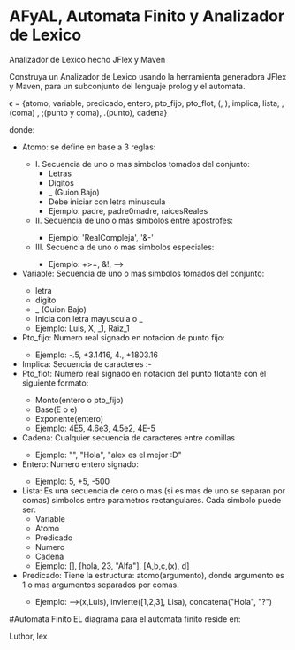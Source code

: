 # AFyAL, Automata Finito y Analizador de Lexico
Analizador de Lexico hecho JFlex y Maven

Construya un Analizador de Lexico usando la herramienta generadora JFlex y Maven, para un subconjunto del lenguaje prolog y el automata.

ϵ = {atomo, variable, predicado, entero, pto_fijo, pto_flot, (, ), implica, lista, ,(coma) , ;(punto y coma), .(punto), cadena}

donde:
<ul>
  <li> Atomo: se define en base a 3 reglas: </li>
    <ul>
  <li> I. Secuencia de uno o mas simbolos tomados del conjunto:
      <ul>
        <li>Letras</li>
        <li>Digitos</li>
        <li>_ (Guion Bajo)</li>
        <li>Debe iniciar con letra minuscula</li>
        <li>Ejemplo: padre, padre0madre, raicesReales</li>
      </ul>
  </li>
<li>
      II. Secuencia de uno o mas simbolos entre apostrofes: 
  </li>
      <ul>
        <li>Ejemplo: 'RealCompleja', '&-'</li>
      </ul>
        
</li>
<li>
      III. Secuencia de uno o mas simbolos especiales: 
  </li>
      <ul>
        <li>Ejemplo: +>=, &!, --></li>
      </ul>
</li>
</ul>
  <li>Variable: Secuencia de uno o mas simbolos tomados del conjunto:</li>
    <ul>
      <li>letra</li>
      <li>digito</li>
      <li>_ (Guion Bajo)</li>
      <li>Inicia con letra mayuscula o _</li>
      <li>Ejemplo: Luis, X, _1, Raiz_1</li>
    </ul>
  <li>Pto_fijo: Numero real signado en notacion de punto fijo: </li>
    <ul>
      <li>Ejemplo: -.5, +3.1416, 4., +1803.16 </li></ul>
  <li>Implica: Secuencia de caracteres :-</li>
  <li>Pto_flot: Numero real signado en notacion del punto flotante con el siguiente formato: </li>
    <ul>
      <li>Monto(entero o pto_fijo)</li>
      <li>Base(E o e)</li>
      <li>Exponente(entero)</li>
      <li>Ejemplo: 4E5, 4.6e3, 4.5e2, 4E-5</li>
    </ul>
  <li>Cadena: Cualquier secuencia de caracteres entre comillas</li>
    <ul>
      <li>Ejemplo: "", "Hola", "alex es el mejor :D"</li>
    </ul>
  <li>Entero: Numero entero signado: </li>
  <ul><li>Ejemplo: 5, +5, -500</li></ul>
  
  <li>Lista: Es una secuencia de cero o mas (si es mas de uno se separan por comas) simbolos entre parametros rectangulares. Cada simbolo puede ser: 
  <ul>
  <li>Variable</li>
  <li>Atomo</li>
  <li>Predicado</li>
  <li>Numero</li>
  <li>Cadena</li>
  <li>Ejemplo: [], [hola, 23, "Alfa"], [A,b,c,(x), d]</li>
  </ul>
  </li>
  
  <li>Predicado: Tiene la estructura: atomo(argumento), donde argumento es 1 o mas argumentos separados por comas.</li><ul><li>Ejemplo: -->(x,Luis), invierte([1,2,3], Lisa), concatena("Hola", "?")</li></ul>
</ul>

  
#Automata Finito
EL diagrama para el automata finito reside en:


Luthor, lex

